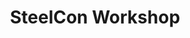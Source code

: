 ---
layout: event
title: SteelCon Workshop
description: A hands on workshop of how to attack websites from the other side
img: main.jpg
talk-title: Attacking websites from the other direction
talk-description: |
    In the modern age of software development, automation is the key to getting features to our clients. In this session we will look at different automation tools that allow us to achieve fast stable features, limiting regressing any bugs. We will look at different types of source control and how these are used to allow engineers to collaborate on building software together, build server and how these are used to ensure a healthy code base and automate repetitive tasks. We will also dive in to different types of application deployments and how these are provisioned and managed to keep them healthy when live.

    All this automation limits the amount of human error; however, most automation tools have more access to production environments to do their job. We’ll look at common mistake’s developers make while building these environments and how these can be compromised.

    The session is aimed at anyone who is interested in how a normal development life cycle works, it be split in to a short presentation and then we’ll have a hands-on bounty hunting to find keys and secrets. Participants will require a working laptop with any operation system.
links:
  - https://www.steelcon.info/
---